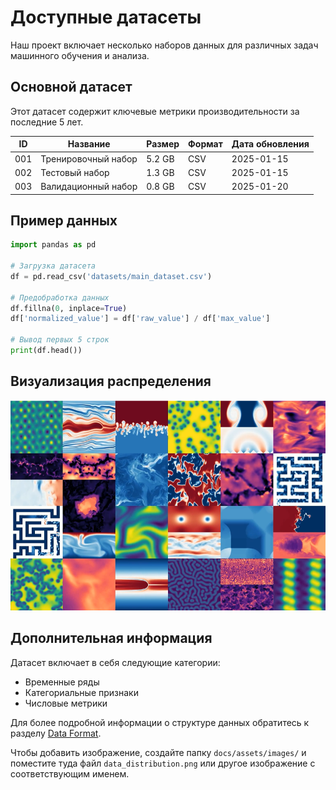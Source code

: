 
# Доступные датасеты

Наш проект включает несколько наборов данных для различных задач машинного обучения и анализа.

## Основной датасет

Этот датасет содержит ключевые метрики производительности за последние 5 лет.

| ID | Название | Размер | Формат | Дата обновления |
|----|----------|--------|--------|-----------------|
| 001 | Тренировочный набор | 5.2 GB | CSV | 2025-01-15 |
| 002 | Тестовый набор | 1.3 GB | CSV | 2025-01-15 |
| 003 | Валидационный набор | 0.8 GB | CSV | 2025-01-20 |

## Пример данных

```python
import pandas as pd

# Загрузка датасета
df = pd.read_csv('datasets/main_dataset.csv')

# Предобработка данных
df.fillna(0, inplace=True)
df['normalized_value'] = df['raw_value'] / df['max_value']

# Вывод первых 5 строк
print(df.head())
```

## Визуализация распределения

![img.png](img.png)

## Дополнительная информация

Датасет включает в себя следующие категории:
- Временные ряды
- Категориальные признаки
- Числовые метрики

Для более подробной информации о структуре данных обратитесь к разделу [Data Format](data-format.md).

Чтобы добавить изображение, создайте папку `docs/assets/images/` и поместите туда файл `data_distribution.png` или другое изображение с соответствующим именем.